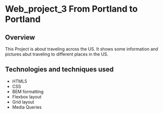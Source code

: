 # Web_project_3 From Portland to Portland

## Overview

This Project is about traveling across the US. It shows some information and pictures abut traveling to different places in the US.

## Technologies and techniques used

- HTML5
- CSS
- BEM formatting
- Flexbox layout
- Grid layout
- Media Queries
